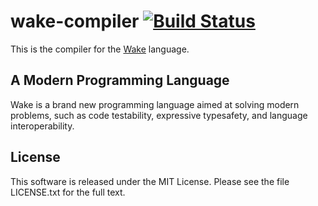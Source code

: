 wake-compiler [![Build Status](https://secure.travis-ci.org/davidstelter/wake-compiler.png?branch=master)](http://travis-ci.org/davidstelter/wake-compiler)
==============================
This is the compiler for the [Wake](http://wakelang.com) language.

## A Modern Programming Language
Wake is a brand new programming language aimed at solving modern problems, such as code testability, expressive typesafety, and language interoperability.

## License
This software is released under the MIT License. Please see the file LICENSE.txt for the full text.
